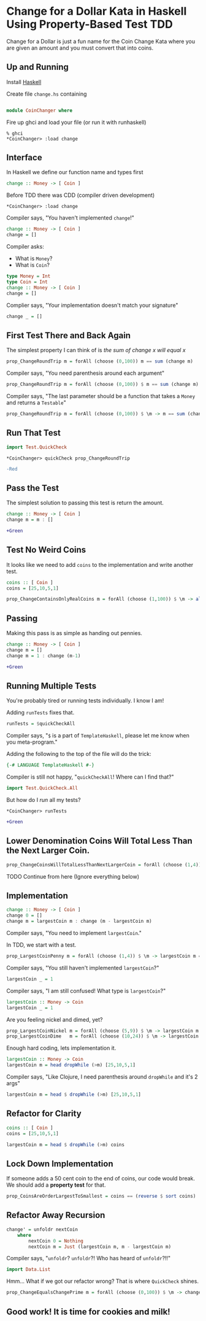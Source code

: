 Change for a Dollar Kata in Haskell Using Property-Based Test TDD
===================================

Change for a Dollar is just a fun name for the Coin Change Kata where you are given an amount and you must convert that into coins.

Up and Running
-------
Install [Haskell](http://www.haskell.org/platform/)

Create file ``change.hs`` containing

```haskell

module CoinChanger where

```

Fire up ghci and load your file (or run it with runhaskell)

```shell
% ghci
*CoinChanger> :load change
```

Interface
---------

In Haskell we define our function name and types first

```haskell
change :: Money -> [ Coin ]
```

Before TDD there was CDD (compiler driven development)

```shell
*CoinChanger> :load change
```

Compiler says, "You haven't implemented ``change``!"

```haskell
change :: Money -> [ Coin ]
change = []
```
Compiler asks:
  - What is ``Money``?
  - What is ``Coin``?

```haskell
type Money = Int
type Coin = Int
change :: Money -> [ Coin ]
change = []
```

Complier says, "Your implementation doesn't match your signature"

```haskell
change _ = []
```

First Test There and Back Again
------------

The simplest property I can think of is *the sum of change x will equal x*

```haskell
prop_ChangeRoundTrip m = forAll (choose (0,100)) m == sum (change m)
```
Compiler says, "You need parenthesis around each argument"

```haskell
prop_ChangeRoundTrip m = forAll (choose (0,100)) $ m == sum (change m)
```

Compiler says, "The last parameter should be a function that takes a ``Money`` and returns a ``Testable``"

```haskell
prop_ChangeRoundTrip m = forAll (choose (0,100)) $ \m -> m == sum (change m)
```

Run That Test
-------------

```haskell
import Test.QuickCheck
```

```shell
*CoinChanger> quickCheck prop_ChangeRoundTrip
```

```diff
-Red
```


Pass the Test
--------------

The simplest solution to passing this test is return the amount.

```haskell
change :: Money -> [ Coin ]
change m = m : []
```

```diff
+Green
```

Test No Weird Coins
---------

It looks like we need to add `coins` to the implementation and write another test.

```haskell
coins :: [ Coin ]
coins = [25,10,5,1]
```

```haskell
prop_ChangeContainsOnlyRealCoins m = forAll (choose (1,100)) $ \m -> all (\x -> elem x coins) $ change m
```

Passing
------
Making this pass is as simple as handing out pennies.


```haskell
change :: Money -> [ Coin ]
change m = []
change m = 1 : change (m-1)
```

```diff
+Green
```

Running Multiple Tests
---------------------

You're probably tired or running tests individually. I know I am!

Adding ``runTests`` fixes that.

```haskell
runTests = $quickCheckAll
```

Compiler says, "``$`` is a part of ``TemplateHaskell``, please let me know when you meta-program."

Adding the following to the top of the file will do the trick:
```haskell
{-# LANGUAGE TemplateHaskell #-}
```

Compiler is still not happy, "``quickCheckAll``! Where can I find that?"

```haskell
import Test.QuickCheck.All
```

But how do I _run_ all my tests?

```shell
*CoinChanger> runTests
```

```diff
+Green
```

Lower Denomination Coins Will Total Less Than the Next Larger Coin.
----

```haskell
prop_ChangeCoinsWillTotalLessThanNextLargerCoin = forAll (choose (1,4)) $ \m -> 
```

TODO Continue from here (Ignore everything below)



Implementation
--------------

```haskell
change :: Money -> [ Coin ]
change 0 = []
change m = largestCoin m : change (m - largestCoin m)
```
Compiler says, "You need to implement ``largestCoin``."

In TDD, we start with a test.

```haskell
prop_LargestCoinPenny m = forAll (choose (1,4)) $ \m -> largestCoin m == 1
```
Compiler says, "You still haven't implemented ``largestCoin``?"

```haskell
largestCoin _ = 1
```
Compiler says, "I am still confused! What type is ``largestCoin``?"

```haskell
largestCoin :: Money -> Coin
largestCoin _ = 1
```
Are you feeling nickel and dimed, yet?

```haskell
prop_LargestCoinNickel m = forAll (choose (5,9)) $ \m -> largestCoin m == 5
prop_LargestCoinDime   m = forAll (choose (10,24)) $ \m -> largestCoin m == 10
```
Enough hard coding, lets implementation it.

```haskell
largestCoin :: Money -> Coin
largestCoin m = head dropWhile (>m) [25,10,5,1]
```

Compiler says, "Like Clojure, I need parenthesis around ``dropWhile`` and it's 2 args"

```haskell
largestCoin m = head $ dropWhile (>m) [25,10,5,1]
```

Refactor for Clarity
--------------------

```haskell
coins :: [ Coin ]
coins = [25,10,5,1]

largestCoin m = head $ dropWhile (>m) coins
```

Lock Down Implementation
-----------------------

If someone adds a 50 cent coin to the end of coins, our code would break. We should add a **property test** for that.


```haskell
prop_CoinsAreOrderLargestToSmallest = coins == (reverse $ sort coins)
```

Refactor Away Recursion
-----------------------

```haskell
change' = unfoldr nextCoin
    where
        nextCoin 0 = Nothing
        nextCoin m = Just (largestCoin m, m - largestCoin m)
```

Compiler says, "``unfoldr``? ``unfoldr``?! Who has heard of ``unfoldr``?!!"

```haskell
import Data.List
```

Hmm... What if we got our refactor wrong? That is where ``QuickCheck`` shines.

```haskell
prop_ChangeEqualsChangePrime m = forAll (choose (0,100)) $ \m -> change m == change' m
```

Good work! It is time for cookies and milk!
------------------------------------------

